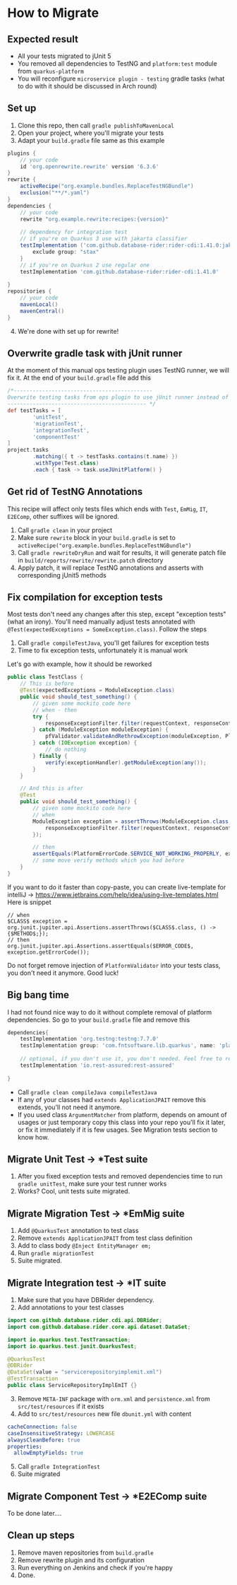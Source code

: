 # How to Migrate

## Expected result

- All your tests migrated to jUnit 5
- You removed all dependencies to TestNG and `platform:test` module from `quarkus-platform`
- You will reconfigure `microservice plugin - testing` gradle tasks (what to do with it should be discussed in Arch round)

## Set up

1. Clone this repo, then call `gradle publishToMavenLocal`
2. Open your project, where you'll migrate your tests
3. Adapt your `build.gradle` file same as this example

```groovy
plugins {
	// your code
	id 'org.openrewrite.rewrite' version '6.3.6'
}
rewrite {
	activeRecipe("org.example.bundles.ReplaceTestNGBundle")
	exclusion("**/*.yaml")
}
dependencies {
	// your code
	rewrite "org.example.rewrite:recipes:{version}"
    
    // dependency for integration test
    // if you're on Quarkus 3 use with jakarta classifier
	testImplementation ('com.github.database-rider:rider-cdi:1.41.0:jakarta') {
		exclude group: "stax"
	}
    // if you're on Quarkus 2 use regular one 
	testImplementation 'com.github.database-rider:rider-cdi:1.41.0'
    
}
repositories {
	// your code
	mavenLocal()
	mavenCentral()
}
```

4. We're done with set up for rewrite!


## Overwrite gradle task with jUnit runner

At the moment of this manual ops testing plugin uses TestNG runner, we will fix it. At the end of your `build.gradle` file add this

```groovy
/*--------------------------------------------
Overwrite testing tasks from ops plugin to use jUnit runner instead of TestNG runner
-------------------------------------------- */
def testTasks = [
		'unitTest',
		'migrationTest',
		'integrationTest',
		'componentTest'
]
project.tasks
		.matching({ t -> testTasks.contains(t.name) })
		.withType(Test.class)
		.each { task -> task.useJUnitPlatform() }
```
## Get rid of TestNG Annotations
This recipe will affect only tests files which ends with `Test`, `EmMig`, `IT`, `E2EComp`, other suffixes will be ignored.
1. Call `gradle clean` in your project
2. Make sure `rewrite` block in your `build.gradle` is set
   to `activeRecipe("org.example.bundles.ReplaceTestNGBundle")`
3. Call `gradle rewriteDryRun` and wait for results, it will generate patch file
   in `build/reports/rewrite/rewrite.patch` directory
4. Apply patch, it will replace TestNG annotations and asserts
   with corresponding jUnit5 methods

## Fix compilation for exception tests
Most tests don't need any changes after this step, except "exception tests" (what an irony). You'll need manually
adjust tests annotated with `@Test(expectedExceptions = SomeException.class)`. Follow the steps
1. Call `gradle compileTestJava`, you'll get failures for exception tests
2. Time to fix exception tests, unfortunately it is manual work

Let's go with example, how it should be reworked

```java
public class TestClass {
	// This is before 
	@Test(expectedExceptions = ModuleException.class)
	public void should_test_something() {
		// given some mockito code here   
		// when - then
		try {
			responseExceptionFilter.filter(requestContext, responseContext);
		} catch (ModuleException moduleException) {
			pfValidator.validateAndRethrowException(moduleException, PlatformErrorCode.SERVICE_NOT_WORKING_PROPERLY);
		} catch (IOException exception) {
			// do nothing
		} finally {
			verify(exceptionHandler).getModuleException(any());
		}
	}

	// And this is after
	@Test
	public void should_test_something() {
		// given some mockito code here   
		// when
		ModuleException exception = assertThrows(ModuleException.class, () -> {
			responseExceptionFilter.filter(requestContext, responseContext);
		});

		// then
		assertEquals(PlatformErrorCode.SERVICE_NOT_WORKING_PROPERLY, exception.getErrorCode());
		// some move verify methods which you had before
	}
}
```
If you want to do it faster than copy-paste, you can create live-template for intelliJ -> https://www.jetbrains.com/help/idea/using-live-templates.html 
Here is snippet 
```
// when
$CLASS$ exception = org.junit.jupiter.api.Assertions.assertThrows($CLASS$.class, () -> {$METHOD$;});
// then
org.junit.jupiter.api.Assertions.assertEquals($ERROR_CODE$, exception.getErrorCode());
```
Do not forget remove injection of `PlatformValidator` into your tests class, you don't need it anymore.
Good luck! 

## Big bang time
I had not found nice way to do it without complete removal of platform dependencies. So go to your `build.gradle` file and remove this
```groovy
dependencies{
	testImplementation 'org.testng:testng:7.7.0'
	testImplementation group: 'com.fntsoftware.lib.quarkus', name: 'platform-test', version: "${platformVersion}"
    
    // optional, if you don't use it, you don't needed. Feel free to remove
	testImplementation 'io.rest-assured:rest-assured'
    
}
```
- Call `gradle clean compileJava compileTestJava`
- If any of your classes had `extends ApplicationJPAIT` remove this extends, you'll not need it anymore. 
- If you used class `ArgumentMatcher` from platform, depends on amount of usages or just temporary copy this class into your repo you'll fix it later, or fix it immediately if it is few usages. See Migration tests section to know how. 

## Migrate Unit Test -> *Test suite
1. After you fixed exception tests and removed dependencies time to run `gradle unitTest`, make sure your test runner works
2. Works? Cool, unit tests suite migrated. 

## Migrate Migration Test -> *EmMig suite
1. Add `@QuarkusTest` annotation to test class
2. Remove `extends ApplicationJPAIT` from test class definition
3. Add to class body `@Inject EntityManager em;`
4. Run `gradle migrationTest`
5. Suite migrated. 

## Migrate Integration test -> *IT suite
1. Make sure that you have DBRider dependency.
2. Add annotations to your test classes
```java
import com.github.database.rider.cdi.api.DBRider;
import com.github.database.rider.core.api.dataset.DataSet;

import io.quarkus.test.TestTransaction;
import io.quarkus.test.junit.QuarkusTest;

@QuarkusTest
@DBRider
@DataSet(value = "servicerepositoryimplemit.xml")
@TestTransaction
public class ServiceRepositoryImplEmIT {}
```
3. Remove `META-INF` package with `orm.xml` and `persistence.xml` from `src/test/resources` if it exists
4. Add to `src/test/resources` new file `dbunit.yml` with content
```yaml
cacheConnection: false
caseInsensitiveStrategy: LOWERCASE
alwaysCleanBefore: true
properties:
  allowEmptyFields: true
```
5. Call `gradle IntegrationTest`
6. Suite migrated

## Migrate Component Test -> *E2EComp suite 
To be done later.... 

## Clean up steps
1. Remove maven repositories from `build.gradle`
2. Remove rewrite plugin and its configuration
3. Run everything on Jenkins and check if you're happy
4. Done.

